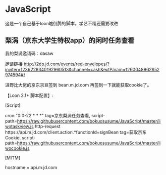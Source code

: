 # JavaScript

这是一个自己基于loon瞎倒腾的脚本，学艺不精还需要改进


## 梨涡（京东大学生特权app）的闲时任务查看
我的梨涡邀请码：dasaw  

邀请链接 http://2do.jd.com/events/red-envelopes/?inviter=1236228340192960513&channel=cash&extParam=1260048962852974594#/  

进野比大佬的京东京豆签到 bean.m.jd.com 再签到一下就能获取cookie了。

【Loon 2.1+ 脚本配置】:

[Script]  

cron "0 0-22 * * *" tag=京东梨涡任务查看, script-path=https://raw.githubusercontent.com/bokuosusume/JavaScript/master/liwotaskview.js
http-request https:\/\/api\.m\.jd\.com\/client\.action.*functionId=signBean tag=获取京东Cookie, script-path=https://raw.githubusercontent.com/bokuosusume/JavaScript/master/liwocookie.js 

[MITM]  

hostname = api.m.jd.com
